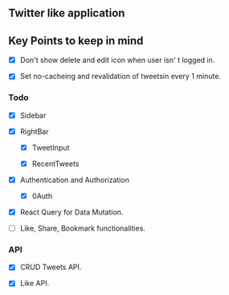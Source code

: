 ## Twitter like application


## Key Points to keep in mind

* [x]  Don't show delete and edit icon when user isn'
t logged in.

* [x] Set no-cacheing and revalidation of tweetsin every 1 minute. 

### Todo

- [x] Sidebar

- [x] RightBar

  - [x] TweetInput

  - [x] RecentTweets

- [x] Authentication and Authorization

  - [x] 0Auth

- [x] React Query for Data Mutation.

- [ ] Like, Share, Bookmark functionalities.

### API

- [x] CRUD Tweets API.

* [x] Like API.

